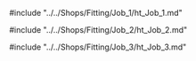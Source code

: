 #include "../../Shops/Fitting/Job_1/ht_Job_1.md"

#include "../../Shops/Fitting/Job_2/ht_Job_2.md"

#include "../../Shops/Fitting/Job_3/ht_Job_3.md"
